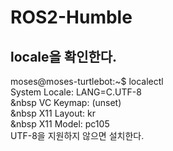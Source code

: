 # ROS2-Humble

## locale을 확인한다.
moses@moses-turtlebot:~$ localectl<br/>
System Locale: LANG=C.UTF-8<br/>
    &nbsp VC Keymap: (unset)<br/>
   &nbsp X11 Layout: kr<br/>
    &nbsp X11 Model: pc105<br/>
UTF-8을 지원하지 않으면 설치한다.
#
